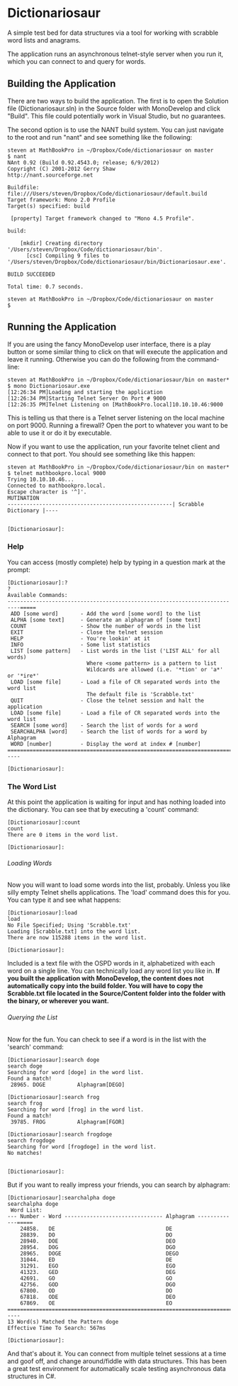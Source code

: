 Dictionariosaur
===============

A simple test bed for data structures via a tool for working with scrabble word lists and anagrams.

The application runs an asynchronous telnet-style server when you run it, which you can connect to and query for words.

## Building the Application
There are two ways to build the application.  The first is to open the Solution file (Dictionariosaur.sln) in the Source folder with MonoDevelop and click "Build".  This file could potentially work in Visual Studio, but no guarantees.

The second option is to use the NANT build system.  You can just navigate to the root and run "nant" and see something like the following:

	steven at MathBookPro in ~/Dropbox/Code/dictionariosaur on master
	$ nant
	NAnt 0.92 (Build 0.92.4543.0; release; 6/9/2012)
	Copyright (C) 2001-2012 Gerry Shaw
	http://nant.sourceforge.net

	Buildfile: file:///Users/steven/Dropbox/Code/dictionariosaur/default.build
	Target framework: Mono 2.0 Profile
	Target(s) specified: build

	 [property] Target framework changed to "Mono 4.5 Profile".

	build:

	    [mkdir] Creating directory '/Users/steven/Dropbox/Code/dictionariosaur/bin'.
	      [csc] Compiling 9 files to '/Users/steven/Dropbox/Code/dictionariosaur/bin/Dictionariosaur.exe'.

	BUILD SUCCEEDED

	Total time: 0.7 seconds.

	steven at MathBookPro in ~/Dropbox/Code/dictionariosaur on master
	$

## Running the Application
If you are using the fancy MonoDevelop user interface, there is a play button or some similar thing to click on that will execute the application and leave it running.  Otherwise you can do the following from the command-line:

	steven at MathBookPro in ~/Dropbox/Code/dictionariosaur/bin on master*
	$ mono Dictionariosaur.exe
	[12:26:34 PM]Loading and starting the application
	[12:26:34 PM]Starting Telnet Server On Port # 9000
	[12:26:35 PM]Telnet Listening on [MathBookPro.local]10.10.10.46:9000

This is telling us that there is a Telnet server listening on the local machine on port 9000.  Running a firewall?  Open the port to whatever you want to be able to use it or do it by executable.

Now if you want to use the application, run your favorite telnet client and connect to that port.  You should see something like this happen:

	steven at MathBookPro in ~/Dropbox/Code/dictionariosaur/bin on master*
	$ telnet mathbookpro.local 9000
	Trying 10.10.10.46...
	Connected to mathbookpro.local.
	Escape character is '^]'.
	MUTINATION
	----------------------------------------------------| Scrabble Dictionary |----


	[Dictionariosaur]:

### Help
You can access (mostly complete) help by typing in a question mark at the prompt:

	[Dictionariosaur]:?
	?
	Available Commands:
	--------------------------------------------------------------------------=====
	 ADD [some word]       - Add the word [some word] to the list
	 ALPHA [some text]     - Generate an alphagram of [some text]
	 COUNT                 - Show the number of words in the list
	 EXIT                  - Close the telnet session
	 HELP                  - You're lookin' at it
	 INFO                  - Some list statistics
	 LIST [some pattern]   - List words in the list ('LIST ALL' for all words)
	                         Where <some pattern> is a pattern to list
	                         Wildcards are allowed (i.e. '*tion' or 'a*' or '*ire*'
	 LOAD [some file]      - Load a file of CR separated words into the word list
	                         The default file is 'Scrabble.txt'
	 QUIT                  - Close the telnet session and halt the application
	 LOAD [some file]      - Load a file of CR separated words into the word list
	 SEARCH [some word]    - Search the list of words for a word
	 SEARCHALPHA [word]    - Search the list of words for a word by Alphagram
	 WORD [number]         - Display the word at index # [number]
	==========================================================================-----

	[Dictionariosaur]:

### The Word List
At this point the application is waiting for input and has nothing loaded into the dictionary.  You can see that by executing a 'count' command:

	[Dictionariosaur]:count
	count
	There are 0 items in the word list.

	[Dictionariosaur]:

###### Loading Words
Now you will want to load some words into the list, probably.  Unless you like silly empty Telnet shells applications.  The 'load' command does this for you.  You can type it and see what happens:

	[Dictionariosaur]:load
	load
	No File Specified; Using 'Scrabble.txt'
	Loading [Scrabble.txt] into the word list.
	There are now 115288 items in the word list.

	[Dictionariosaur]:

Included is a text file with the OSPD words in it, alphabetized with each word on a single line.  You can technically load any word list you like in.  **If you built the application with MonoDevelop, the content does not automatically copy into the build folder.  You will have to copy the Scrabble.txt file located in the Source/Content folder into the folder with the binary, or wherever you want.**

###### Querying the List
Now for the fun.  You can check to see if a word is in the list with the 'search' command:

	[Dictionariosaur]:search doge
	search doge
	Searching for word [doge] in the word list.
	Found a match!
	 28965. DOGE          Alphagram[DEGO]

	[Dictionariosaur]:search frog
	search frog
	Searching for word [frog] in the word list.
	Found a match!
	 39785. FROG          Alphagram[FGOR]

	[Dictionariosaur]:search frogdoge
	search frogdoge
	Searching for word [frogdoge] in the word list.
	No matches!


	[Dictionariosaur]:

But if you want to really impress your friends, you can search by alphagram:

	[Dictionariosaur]:searchalpha doge
	searchalpha doge
	 Word List:
	--- Number - Word ------------------------------- Alphagram -------------=====
	    24858.   DE                                   DE
	    28839.   DO                                   DO
	    28940.   DOE                                  DEO
	    28954.   DOG                                  DGO
	    28965.   DOGE                                 DEGO
	    31044.   ED                                   DE
	    31291.   EGO                                  EGO
	    41323.   GED                                  DEG
	    42691.   GO                                   GO
	    42756.   GOD                                  DGO
	    67800.   OD                                   DO
	    67818.   ODE                                  DEO
	    67869.   OE                                   EO
	==========================================================================-----
	13 Word(s) Matched the Pattern doge
	Effective Time To Search: 567ms

	[Dictionariosaur]:

And that's about it.  You can connect from multiple telnet sessions at a time and goof off, and change around/fiddle with data structures.  This has been a great test environment for automatically scale testing asynchronous data structures in C#.